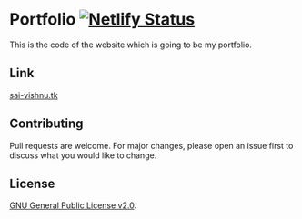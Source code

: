 # Portfolio [![Netlify Status](https://api.netlify.com/api/v1/badges/226c17ab-99ac-45ce-8b75-b99220c7369a/deploy-status)](https://app.netlify.com/sites/saivishnu-portfolio/deploys)

This is the code of the website which is going to be my portfolio.

## Link

[sai-vishnu.tk](sai-vishnu.tk)

## Contributing

Pull requests are welcome. For major changes, please open an issue first to discuss what you would like to change.

## License

[GNU General Public License v2.0](https://choosealicense.com/licenses/gpl-2.0/).
